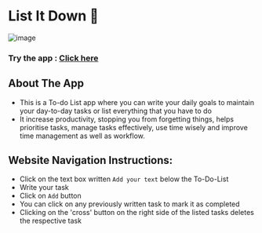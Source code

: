 # List It Down 📝
![image](https://github.com/srishti666/To-Do-list-app/assets/85846340/9d6c1c14-28f0-49d0-b1c4-18c45d0b185c)

### Try the app : [Click here](https://list-it-down-srishti.netlify.app/)


## About The App
- This is a To-do List app where you can write your daily goals to maintain your day-to-day tasks or list everything that you have to do
- It increase productivity, stopping you from forgetting things, helps prioritise tasks, manage tasks effectively, use time wisely and improve time management as well as workflow.


## Website Navigation Instructions:
- Click on the text box written `Add your text` below the To-Do-List
- Write your task
- Click on `Add` button
- You can click on any previously written task to mark it as completed
- Clicking on the 'cross' button on the right side of the listed tasks deletes the respective task
